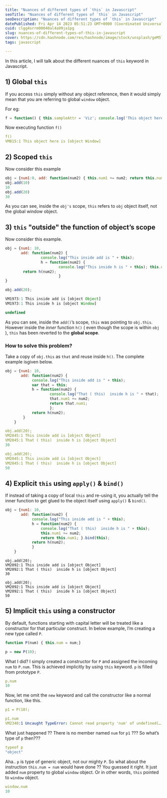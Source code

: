 ```yaml
---
title: "Nuances of different types of `this` in Javascript"
seoTitle: "Nuances of different types of `this` in Javascript"
seoDescription: "Nuances of different types of `this` in Javascript"
datePublished: Fri Apr 14 2023 05:51:23 GMT+0000 (Coordinated Universal Time)
cuid: clgg4srrm00040al4a99ja1pg
slug: nuances-of-different-types-of-this-in-javascript
cover: https://cdn.hashnode.com/res/hashnode/image/stock/unsplash/geM5lzDj4Iw/upload/f6ce00f41b55d262f12c9b9b66ba5f36.jpeg
tags: javascript

---
```


In this article, I will talk about the different nuances of `this` keyword in Javascript.

## **1) Global** `this`

If you access `this` simply without any object reference, then it would simply mean that you are referring to global `window` object.

For eg:

```javascript
f = function() { this.sampleAttr = 'Viz'; console.log('This object here is ' + this); }
```

Now executing function `f()`

```yaml
f()
VM815:1 This object here is [object Window]
```

## **2) Scoped** `this`

Now consider this example

```javascript
obj = {num1:0, add: function(num2) { this.num1 += num2; return this.num1 }}
obj.add(10)
10
obj.add(20)
30
```

As you can see, inside the `obj's` scope, `this` refers to `obj` object itself, not the global window object.

## **3)** `this` "outside" the function of object’s scope

Now consider this example.

```javascript
obj = {num1: 10, 
	   add: function(num2) { 
				console.log("This inside add is " + this); 
				h = function(num2) {
						console.log("This inside h is " + this); this.num1 += num2; }; 
		return h(num2); 
						} 
}

obj.add(20);

VM1973:1 This inside add is [object Object]
VM1973:1 This inside h is [object Window]

undefined
```

As you can see, inside the `add()`’s scope, `this` was pointing to `obj.this`. However inside the *inner* function `h()` ( even though the scope is within `obj` ), `this` has been reverted to the **global scope**.

### **How to solve this problem?**

Take a copy of `obj.this` as `that` and reuse inside `h()`. The complete example isgiven below.

```javascript
obj = {num1: 10, 
	   add: function(num2) { 
			console.log("This inside add is " + this); 
			var that = this; 
			h = function(num2) {
					console.log("That ( this)  inside h is " + that); 
					that.num1 += num2; 
					return that.num1; 
					}; 
			return h(num2); 
		} 
	}
```

```yaml
obj.add(20);
VM2045:1 This inside add is [object Object]
VM2045:1 That ( this)  inside h is [object Object]
30

obj.add(20);
VM2045:1 This inside add is [object Object]
VM2045:1 That ( this)  inside h is [object Object]
50
```

## **4) Explicit** `this` using `apply()` & `bind()`

If instead of taking a copy of local `this` and re-using it, you actually tell the inner function to get glued to the object itself using `apply()` & `bind()`.

```javascript
obj = {num1: 10, 
	   add: function(num2) { 
			console.log("This inside add is " + this); 
			h = function(num2) {
				console.log("That ( this)  inside h is " + this); 
				this.num1 += num2; 
				return this.num1; }.bind(this); 
			return h(num2); 
			} 
	}
```

```plaintext
obj.add(20);
VM2092:1 This inside add is [object Object]
VM2092:1 That ( this)  inside h is [object Object]
30

obj.add(20);
VM2092:1 This inside add is [object Object]
VM2092:1 That ( this)  inside h is [object Object]
50
```

## **5) Implicit** `this` using a constructor

By default, functions starting with capital letter will be treated like a constructor for that particular construct. In below example, I’m creating a new type called `P`.

```javascript
function P(num) { this.num = num;}

p = new P(10);
```

What I did? I simply created a constructor for `P` and assigned the incoming `num` to `P.num`. This is achieved implicitly by using `this` keyword. `p` is filled from prototype `P`.

```yaml
p.num
10
```

Now, let me omit the `new` keyword and call the constructor like a normal function, like this.

```yaml
p1 = P(10);

p1.num
VM2340:1 Uncaught TypeError: Cannot read property 'num' of undefined(…)(anonymous 
```

What just happened ?? There is no member named `num` for `p1` ??? So what’s type of `p` then???

```yaml
typeof p
"object"
```

Aha.. `p` is type of generic object, not our mighty `P`. So what about the instruction `this.num = num` would have done ?? You guessed it right. It just added `num` property to global `window` object. Or in other words, `this` pointed to `window` object.

```yaml
window.num
10
```